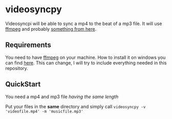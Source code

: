 # videosyncpy
Videosyncpi will be able to sync a mp4 to the beat of a mp3 file. It will use [ffmpeg](https://www.ffmpeg.org/) and probably [something from here](https://wiki.python.org/moin/PythonInMusic).

## Requirements

You need to have [ffmpeg](https://www.ffmpeg.org/) on your machine. How to install it on windows you can find [here](https://www.youtube.com/watch?v=qjtmgCb8NcE). This can change, I will try to include everything needed in this repository.

## QuickStart
You need a mp4 and mp3 file *having the same length*

Put your files in the **same** directory and simply call
`videosyncpy -v  'videofile.mp4' -m 'musicfile.mp3'`
